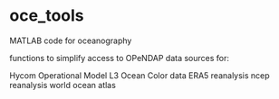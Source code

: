 # oce_tools

MATLAB code for oceanography

functions to simplify access to OPeNDAP data sources for:

Hycom Operational Model
L3 Ocean Color data
ERA5 reanalysis
ncep reanalysis
world ocean atlas
